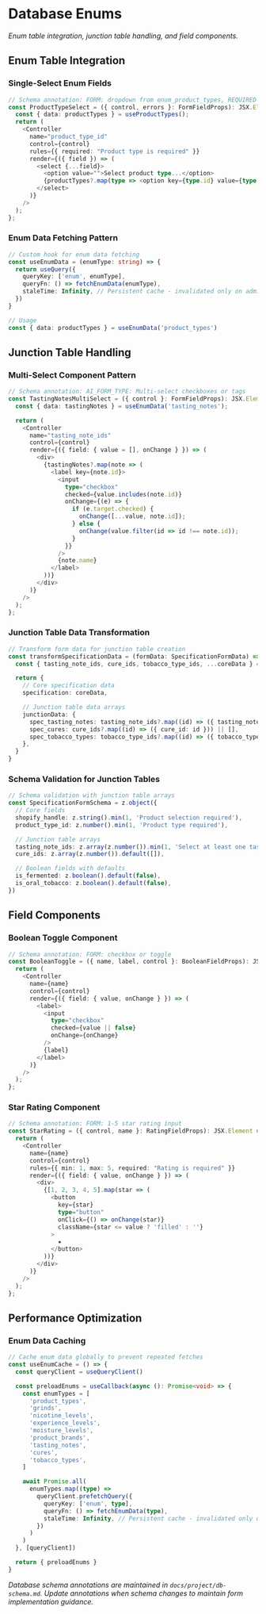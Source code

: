 # Database Enums

_Enum table integration, junction table handling, and field components._

<!-- AI_QUICK_REF
Overview: Enum integration patterns, junction table handling, and reusable field components
Key Rules: Single-select enum fields, Multi-select junction patterns, Enum data caching
Avoid: Redundant enum fetches, Missing junction table transformation, Non-cached enum data
-->

<!-- RELATED_DOCS
Core Patterns: db-forms.md (Schema-driven form development), form-patterns-validation.md (Form validation strategy)
Implementation: react-fundamentals.md (React Hook Form patterns), code-typescript.md (TypeScript validation)
Database: db-schema.md (Auto-generated schema documentation)
-->

## Enum Table Integration

### Single-Select Enum Fields

```typescript
// Schema annotation: FORM: dropdown from enum_product_types, REQUIRED
const ProductTypeSelect = ({ control, errors }: FormFieldProps): JSX.Element => {
  const { data: productTypes } = useProductTypes();
  return (
    <Controller
      name="product_type_id"
      control={control}
      rules={{ required: "Product type is required" }}
      render={({ field }) => (
        <select {...field}>
          <option value="">Select product type...</option>
          {productTypes?.map(type => <option key={type.id} value={type.id}>{type.name}</option>)}
        </select>
      )}
    />
  );
};
```

### Enum Data Fetching Pattern

```typescript
// Custom hook for enum data fetching
const useEnumData = (enumType: string) => {
  return useQuery({
    queryKey: ['enum', enumType],
    queryFn: () => fetchEnumData(enumType),
    staleTime: Infinity, // Persistent cache - invalidated only on admin updates
  })
}

// Usage
const { data: productTypes } = useEnumData('product_types')
```

## Junction Table Handling

### Multi-Select Component Pattern

```typescript
// Schema annotation: AI_FORM_TYPE: Multi-select checkboxes or tags
const TastingNotesMultiSelect = ({ control }: FormFieldProps): JSX.Element => {
  const { data: tastingNotes } = useEnumData('tasting_notes');

  return (
    <Controller
      name="tasting_note_ids"
      control={control}
      render={({ field: { value = [], onChange } }) => (
        <div>
          {tastingNotes?.map(note => (
            <label key={note.id}>
              <input
                type="checkbox"
                checked={value.includes(note.id)}
                onChange={(e) => {
                  if (e.target.checked) {
                    onChange([...value, note.id]);
                  } else {
                    onChange(value.filter(id => id !== note.id));
                  }
                }}
              />
              {note.name}
            </label>
          ))}
        </div>
      )}
    />
  );
};
```

### Junction Table Data Transformation

```typescript
// Transform form data for junction table creation
const transformSpecificationData = (formData: SpecificationFormData) => {
  const { tasting_note_ids, cure_ids, tobacco_type_ids, ...coreData } = formData

  return {
    // Core specification data
    specification: coreData,

    // Junction table data arrays
    junctionData: {
      spec_tasting_notes: tasting_note_ids?.map((id) => ({ tasting_note_id: id })) || [],
      spec_cures: cure_ids?.map((id) => ({ cure_id: id })) || [],
      spec_tobacco_types: tobacco_type_ids?.map((id) => ({ tobacco_type_id: id })) || [],
    },
  }
}
```

### Schema Validation for Junction Tables

```typescript
// Schema validation with junction table arrays
const SpecificationFormSchema = z.object({
  // Core fields
  shopify_handle: z.string().min(1, 'Product selection required'),
  product_type_id: z.number().min(1, 'Product type required'),

  // Junction table arrays
  tasting_note_ids: z.array(z.number()).min(1, 'Select at least one tasting note'),
  cure_ids: z.array(z.number()).default([]),

  // Boolean fields with defaults
  is_fermented: z.boolean().default(false),
  is_oral_tobacco: z.boolean().default(false),
})
```

## Field Components

### Boolean Toggle Component

```typescript
// Schema annotation: FORM: checkbox or toggle
const BooleanToggle = ({ name, label, control }: BooleanFieldProps): JSX.Element => {
  return (
    <Controller
      name={name}
      control={control}
      render={({ field: { value, onChange } }) => (
        <label>
          <input
            type="checkbox"
            checked={value || false}
            onChange={onChange}
          />
          {label}
        </label>
      )}
    />
  );
};
```

### Star Rating Component

```typescript
// Schema annotation: FORM: 1-5 star rating input
const StarRating = ({ control, name }: RatingFieldProps): JSX.Element => {
  return (
    <Controller
      name={name}
      control={control}
      rules={{ min: 1, max: 5, required: "Rating is required" }}
      render={({ field: { value, onChange } }) => (
        <div>
          {[1, 2, 3, 4, 5].map(star => (
            <button
              key={star}
              type="button"
              onClick={() => onChange(star)}
              className={star <= value ? 'filled' : ''}
            >
              ★
            </button>
          ))}
        </div>
      )}
    />
  );
};
```

## Performance Optimization

### Enum Data Caching

```typescript
// Cache enum data globally to prevent repeated fetches
const useEnumCache = () => {
  const queryClient = useQueryClient()

  const preloadEnums = useCallback(async (): Promise<void> => {
    const enumTypes = [
      'product_types',
      'grinds',
      'nicotine_levels',
      'experience_levels',
      'moisture_levels',
      'product_brands',
      'tasting_notes',
      'cures',
      'tobacco_types',
    ]

    await Promise.all(
      enumTypes.map((type) =>
        queryClient.prefetchQuery({
          queryKey: ['enum', type],
          queryFn: () => fetchEnumData(type),
          staleTime: Infinity, // Persistent cache - invalidated only on admin updates
        })
      )
    )
  }, [queryClient])

  return { preloadEnums }
}
```

_Database schema annotations are maintained in `docs/project/db-schema.md`. Update annotations when schema changes to maintain form implementation guidance._
